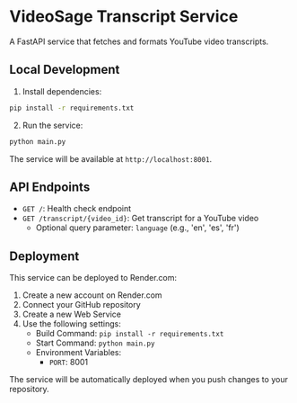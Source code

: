 # VideoSage Transcript Service

A FastAPI service that fetches and formats YouTube video transcripts.

## Local Development

1. Install dependencies:

```bash
pip install -r requirements.txt
```

2. Run the service:

```bash
python main.py
```

The service will be available at `http://localhost:8001`.

## API Endpoints

- `GET /`: Health check endpoint
- `GET /transcript/{video_id}`: Get transcript for a YouTube video
  - Optional query parameter: `language` (e.g., 'en', 'es', 'fr')

## Deployment

This service can be deployed to Render.com:

1. Create a new account on Render.com
2. Connect your GitHub repository
3. Create a new Web Service
4. Use the following settings:
   - Build Command: `pip install -r requirements.txt`
   - Start Command: `python main.py`
   - Environment Variables:
     - `PORT`: 8001

The service will be automatically deployed when you push changes to your repository.
